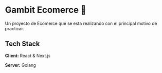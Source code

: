 # Gambit Ecomerce 💙 

Un proyecto de Ecomerce que se esta realizando con el principal motivo de practicar.


## Tech Stack

**Client:** React & Next.js

**Server:** Golang
